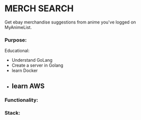 # MERCH SEARCH

Get ebay merchandise suggestions from anime you've logged on MyAnimeList.

### Purpose:
Educational:
- Understand GoLang
- Create a server in Golang
- learn Docker
- learn AWS
  -  

### Functionality:

### Stack:

